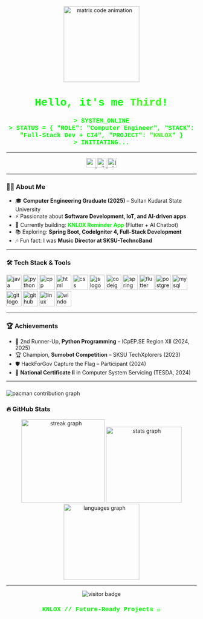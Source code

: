 <div align="center">
  <!-- Hacker Style Intro GIF -->
  <img height="200" src="https://media.giphy.com/media/KA593kO0JvXMs/giphy.gif" alt="matrix code animation" />
  
  <h1 style="color:#00FF00; font-family: 'Courier New', Courier, monospace;">Hello, it's me <span style="color:#39FF14;">Third</span>!</h1>
  <h3 style="color:#00FF00; font-family: 'Courier New', Courier, monospace;">
    &gt; SYSTEM_ONLINE<br/>
    &gt; STATUS = { "ROLE": "Computer Engineer", "STACK": "Full-Stack Dev + CI4", "PROJECT": "<span style='color:#39FF14;'>KNLOX</span>" }<br/>
    &gt; INITIATING...
  </h3>

</div>

---

<div align="center">
  <a href="mailto:thirdfrank11@gmail.com">
    <img src="https://img.shields.io/static/v1?message=Email&logo=gmail&label=&color=D14836&logoColor=white&labelColor=&style=for-the-badge" height="25" alt="email logo" />
  </a>
  <a href="https://github.com/knlox" target="_blank">
    <img src="https://img.shields.io/static/v1?message=GitHub&logo=github&label=&color=181717&logoColor=white&labelColor=&style=for-the-badge" height="25" alt="github logo" />
  </a>
  <a href="https://www.jobstreet.com.ph/" target="_blank">
    <img src="https://img.shields.io/static/v1?message=JobStreet&logo=briefcase&label=&color=00FF00&logoColor=black&labelColor=&style=for-the-badge" height="25" alt="jobstreet logo" />
  </a>
</div>

---

### 👨‍💻 About Me
- 🎓 **Computer Engineering Graduate (2025)** – Sultan Kudarat State University  
- ⚡ Passionate about **Software Development, IoT, and AI-driven apps**  
- 🔭 Currently building: **<span style="color:#00FF00;">KNLOX Reminder App</span>** (Flutter + AI Chatbot)  
- 📚 Exploring: **Spring Boot, CodeIgniter 4, Full-Stack Development**  
- 🎶 Fun fact: I was **Music Director at SKSU-TechnoBand**  

---

### 🛠 Tech Stack & Tools
<div align="left">
  <img src="https://cdn.jsdelivr.net/gh/devicons/devicon/icons/java/java-original.svg" height="40" alt="java logo"/>
  <img src="https://cdn.jsdelivr.net/gh/devicons/devicon/icons/python/python-original.svg" height="40" alt="python logo"/>
  <img src="https://cdn.jsdelivr.net/gh/devicons/devicon/icons/cplusplus/cplusplus-original.svg" height="40" alt="cpp logo"/>
  <img src="https://cdn.jsdelivr.net/gh/devicons/devicon/icons/html5/html5-original.svg" height="40" alt="html logo"/>
  <img src="https://cdn.jsdelivr.net/gh/devicons/devicon/icons/css3/css3-original.svg" height="40" alt="css logo"/>
  <img src="https://cdn.jsdelivr.net/gh/devicons/devicon/icons/javascript/javascript-original.svg" height="40" alt="js logo"/>
  <img src="https://cdn.jsdelivr.net/gh/devicons/devicon/icons/codeigniter/codeigniter-plain.svg" height="40" alt="codeigniter logo"/>
  <img src="https://cdn.jsdelivr.net/gh/devicons/devicon/icons/spring/spring-original.svg" height="40" alt="spring logo"/>
  <img src="https://cdn.jsdelivr.net/gh/devicons/devicon/icons/flutter/flutter-original.svg" height="40" alt="flutter logo"/>
  <img src="https://cdn.jsdelivr.net/gh/devicons/devicon/icons/postgresql/postgresql-original.svg" height="40" alt="postgres logo"/>
  <img src="https://cdn.jsdelivr.net/gh/devicons/devicon/icons/mysql/mysql-original.svg" height="40" alt="mysql logo"/>
  <img src="https://cdn.jsdelivr.net/gh/devicons/devicon/icons/git/git-original.svg" height="40" alt="git logo"/>
  <img src="https://cdn.jsdelivr.net/gh/devicons/devicon/icons/github/github-original.svg" height="40" alt="github logo"/>
  <img src="https://cdn.jsdelivr.net/gh/devicons/devicon/icons/linux/linux-original.svg" height="40" alt="linux logo"/>
  <img src="https://cdn.jsdelivr.net/gh/devicons/devicon/icons/windows8/windows8-original.svg" height="40" alt="windows logo"/>
</div>

---

### 🏆 Achievements
- 🥈 2nd Runner-Up, **Python Programming** – ICpEP.SE Region XII (2024, 2025)  
- 🏆 Champion, **Sumobot Competition** – SKSU TechXplorers (2023)  
- 🛡️ HackForGov Capture the Flag – Participant (2024)  
- 📜 **National Certificate II** in Computer System Servicing (TESDA, 2024)  

---


###

<picture>
  <source media="(prefers-color-scheme: dark)" srcset="https://raw.githubusercontent.com/maurodesouza/maurodesouza/output/pacman-contribution-graph-dark.svg">
  <source media="(prefers-color-scheme: light)" srcset="https://raw.githubusercontent.com/maurodesouza/maurodesouza/output/pacman-contribution-graph.svg">
  <img alt="pacman contribution graph" src="https://raw.githubusercontent.com/maurodesouza/maurodesouza/output/pacman-contribution-graph.svg">
</picture>

###

### 🔥 GitHub Stats
<div align="center">
  <img src="https://streak-stats.demolab.com?user=knlox&locale=en&mode=daily&theme=matrix&hide_border=false&border_radius=5" height="220" alt="streak graph" />
  <img src="https://github-readme-stats.vercel.app/api?username=knlox&show_icons=true&theme=chartreuse-dark" height="200" alt="stats graph" />
  <img src="https://github-readme-stats.vercel.app/api/top-langs/?username=knlox&layout=compact&theme=chartreuse-dark" height="200" alt="languages graph" />
</div>

---

<div align="center">
  <img src="https://visitor-badge.laobi.icu/badge?page_id=knlox.knlox&right_color=00FF00&left_color=000000" alt="visitor badge"/>
  
  <h3 style="color:#00FF00; font-family: 'Courier New', Courier, monospace;">KNLOX // Future-Ready Projects 🚀</h3>
</div>

